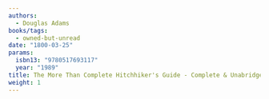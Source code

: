 ```yaml
---
authors:
  - Douglas Adams
books/tags:
  - owned-but-unread
date: "1800-03-25"
params:
  isbn13: "9780517693117"
  year: "1989"
title: The More Than Complete Hitchhiker's Guide - Complete & Unabridged
weight: 1
---
```


<!--more-->
